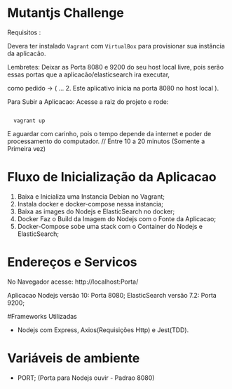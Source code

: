 # Mutantjs Challenge

Requisitos :


Devera ter instalado `Vagrant` com `VirtualBox` para provisionar sua instância da aplicacão.

Lembretes: Deixar as Porta 8080 e 9200 do seu host local livre, pois serão essas portas que a aplicacão/elasticsearch ira executar, 

como pedido -> ( 
... 2. Este aplicativo inicia na porta 8080 no host local ).


Para Subir a Aplicacao:
  Acesse a raiz do projeto e rode: 
  
```  
  
  vagrant up

```

E aguardar com carinho, pois o tempo depende da internet e poder de processamento do computador.
// Entre 10 a 20 minutos (Somente a Primeira vez)


# Fluxo de Inicialização da Aplicacao

 1. Baixa e Inicializa uma Instancia Debian no Vagrant;
 2. Instala docker e docker-compose nessa instancia;
 3. Baixa as images do Nodejs e ElasticSearch no docker;
 4. Docker Faz o Build da Imagem do Nodejs com o Fonte da Aplicacao;
 5. Docker-Compose sobe uma stack com o Container do Nodejs e ElasticSearch;


# Endereços e Servicos

No Navegador acesse: http://localhost:Porta/

Aplicacao Nodejs versão 10: Porta 8080; 
ElasticSearch versão 7.2: Porta 9200; 


#Frameworks Utilizadas

- Nodejs com Express, Axios(Requisições Http) e Jest(TDD).

# Variáveis de ambiente

- PORT; (Porta para Nodejs ouvir - Padrao 8080)

